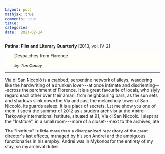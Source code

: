 ```yaml
---
Layout: post
mathjax: true
comments: true
title:
categories:
date:  2023-02-24
---
```


<b>Patina: Film and Literary Quarterly</b> [2013, vol. IV-2]

 <div style="width=75%; background-color: #fffff8 ; padding: 0px 30px;
 border: 0px
 solid black; line-height:1.3;">
 Despatches from Florence <br>
 
<i>by Tun Casey</i> <br>
 </div>

---

Via di San Niccolò is a crabbed, serpentine network of alleys, wandering like the handwriting of a
drunken lover---at once
intimate and disorienting---across the parchment of Florence. It is a great favourite
of locals, who slyly regard each other over their amari, from
neighbouring bars, as the sun sets and shadows slink down the Via and
past the melancholy tower of San Niccolò, its guards asleep. It is a place
of secrets.
Let me show you one of them.
I spent the summer of 2012 as a student archivist at the Andrei
Tarkovsky International Institute, situated at 91, Via di San
Niccolò. I slept at the "Institute", in a small room---more
of a closet---next to the archives, ate 

The "Institute" is little more than a disorganized repository of
the great director's last effects, managed by his son Andrei and the
ambiguous functionaries in his employ.
Andrei was in Mykonos for the entirety of my stay, so my archival
duties 

<!--https://www.theflorentine.net/2017/09/08/andrei-tarkovsky-famous-expats/-->
